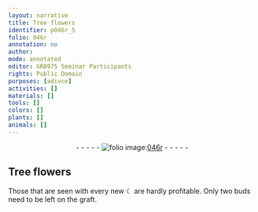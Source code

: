 ```yaml
---
layout: narrative
title: Tree flowers
identifier: p046r_5
folio: 046r
annotation: no
author:
mode: annotated
editor: GR8975 Seminar Participants
rights: Public Domain
purposes: [adivce]
activities: []
materials: []
tools: []
colors: []
plants: []
animals: []
---
```


 <div class="folio" align="center">- - - - - <a href="http://gallica.bnf.fr/ark:/12148/btv1b10500001g/f97.item" target="_blank"><img src="https://cu-mkp.github.io/GR8975-edition/assets/photo-icon.png" alt="folio image: " style="display:inline-block; margin-bottom:-3px;"/>046r</a> - - - - - </div>  

## Tree flowers

 
Those that are seen with every new ☾ are hardly profitable. Only two buds need to be left on the graft.
 